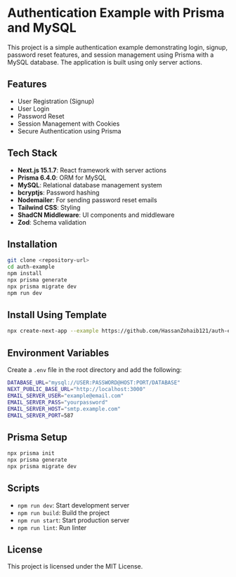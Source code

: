 # Authentication Example with Prisma and MySQL

This project is a simple authentication example demonstrating login, signup, password reset features, and session management using Prisma with a MySQL database. The application is built using only server actions.

## Features
- User Registration (Signup)
- User Login
- Password Reset
- Session Management with Cookies
- Secure Authentication using Prisma

## Tech Stack
- **Next.js 15.1.7**: React framework with server actions
- **Prisma 6.4.0**: ORM for MySQL
- **MySQL**: Relational database management system
- **bcryptjs**: Password hashing
- **Nodemailer**: For sending password reset emails
- **Tailwind CSS**: Styling
- **ShadCN Middleware**: UI components and middleware
- **Zod**: Schema validation

## Installation

```sh
git clone <repository-url>
cd auth-example
npm install
npx prisma generate
npx prisma migrate dev
npm run dev
```

## Install Using Template

```sh
npx create-next-app --example https://github.com/HassanZohaib121/auth-example <YOUR_APP_NAME>
```

## Environment Variables
Create a `.env` file in the root directory and add the following:

```sh
DATABASE_URL="mysql://USER:PASSWORD@HOST:PORT/DATABASE"
NEXT_PUBLIC_BASE_URL="http://localhost:3000"
EMAIL_SERVER_USER="example@email.com"
EMAIL_SERVER_PASS="yourpassword"
EMAIL_SERVER_HOST="smtp.example.com"
EMAIL_SERVER_PORT=587
```

## Prisma Setup
```sh
npx prisma init
npx prisma generate
npx prisma migrate dev
```

## Scripts
- `npm run dev`: Start development server
- `npm run build`: Build the project
- `npm run start`: Start production server
- `npm run lint`: Run linter

## License
This project is licensed under the MIT License.

